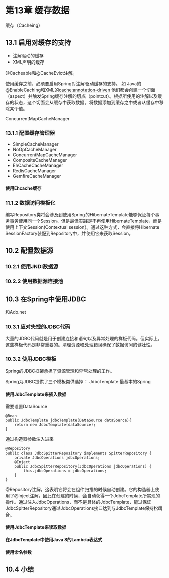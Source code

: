 # 第13章 缓存数据 #

缓存（Cacheing）

## 13.1 启用对缓存的支持 ##

* 注解驱动的缓存
* XML声明的缓存

@Cacheable和@CacheEvict注解。

使用缓存之前，必须要启用Spring对注解驱动缓存的支持。
如 Java的@EnableCaching和XML的<cache:annotation-driven>
他们都会创建一个切面（aspect）并触发Spring缓存注解的切点（pointcut）。根据所使用的注解以及缓存的状态，这个切面会从缓存中获取数据，将数据添加到缓存之中或者从缓存中移除某个值。

ConcurrentMapCacheManager

### 13.1.1 配置缓存管理器 ###
* SimpleCacheManager
* NoOpCacheManager
* ConcurrentMapCacheManager
* CompositeCacheManager
* EhCacheCacheManager
* RedisCacheManager
* GemfireCacheManager

#### 使用Ehcache缓存 ####

### 11.1.2 数据访问模板化 ###
编写Repository类将会涉及到使用Spring的HibernateTemplate能够保证每个事务事务使用同一个Session。但是最佳实践是不再使用HibernateTemplate，而是使用上下文Session(Contextual session)。通过这种方式，会直接将Hibernate SessionFactory装配到Repository中，并使用它来获取Session。




## 10.2 配置数据源 ##

### 10.2.1 使用JNDI数据源 ###

### 10.2.2 使用数据源连接池 ###

## 10.3 在Spring中使用JDBC ##
和Ado.net
### 10.3.1 应对失控的JDBC代码 ###
大量的JDBC代码就是用于创建连接和语句以及异常处理的样板代码。但实际上，这些样板代码是非常重要的。清理资源和处理错误确保了数据访问的健壮性。
### 10.3.2 使用JDBC模板 ###
Spring的JDBC框架承担了资源管理和异常处理的工作。

Spring为JDBC提供了三个模板类供选择：
JdbcTemplate:最基本的Spring

#### 使用JdbcTemplate来插入数据 ####
需要设置DataSource

	@Bean
	public JdbcTemplate jdbcTemplate(DataSource dataSource){
		return new JdbcTemplate(dataSource);
	}
通过构造器参数注入进来

	@Repository
	public class JdbcSpitterRepository implements SpitterRepository {
		private JdbcOperations jdbcOperations;
		@Inject
		public JdbcSpitterRepository(JdbcOperations jdbcOperations) {
			this.jdbcOperations = jdbcOperations;
		}
	}
@Repository注解，这表明它将会在组件扫描的时候自动创建。它的构造器上使用了@Inject注解，因此在创建的时候，会自动获得一个JdbcTemplate所实现的操作。通过注入JdbcOperations，而不是具体的JdbcTemplate，能过保证JdbcSpitterRepository通过JdbcOperations接口达到与JdbcTemplate保持松耦合。

#### 使用JdbcTemplate来读取数据 ####

#### 在JdbcTemplate中使用Java 8的Lambda表达式 ####

#### 使用命名参数 ####

## 10.4 小结 ##

